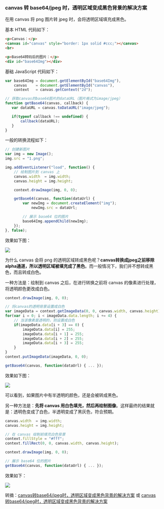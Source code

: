 ### canvas 转 base64/jpeg 时，透明区域变成黑色背景的解决方案
在用 canvas 将 png 图片转 jpeg 时，会将透明区域填充成黑色。

基本 HTML 代码如下：

```html
<p>Canvas：</p>
<canvas id="canvas" style="border: 1px solid #ccc;"></canvas>
<br>

<p>Base64转码后的图片：</p>
<div id="base64Img"></div>
```

基础 JavaScript 代码如下：

```javascript
var base64Img = document.getElementById("base64Img"),
    canvas    = document.getElementById("canvas"),
    context   = canvas.getContext("2d");

// 获取canvas的base64图片的dataURL（图片格式为image/jpeg）
function getBase64(canvas, callback) {
   var dataURL = canvas.toDataURL("image/jpeg");

   if(typeof callback !== undefined) {
       callback(dataURL);
   }
}
```

一般的转换流程如下：

```javascript
// 创建新图片
var img = new Image();
img.src = "1.png";

img.addEventListener("load", function() {
    // 绘制图片到 canvas 上
    canvas.width  = img.width;
    canvas.height = img.height;

    context.drawImage(img, 0, 0);

    getBase64(canvas, function(dataUrl) {
        var newImg = document.createElement("img");
            newImg.src = dataUrl;

        // 展示 base64 位的图片
        base64Img.appendChild(newImg);
    });
}, false);
```

效果如下图：

![](http://cnd.qiniu.lin07ux.cn/markdown/1476249945069.png)

为什么 canvas 会将 png 的透明区域转成黑色呢？**canvas转换成jpeg之前移除alpha通道，所以透明区域被填充成了黑色**。而一般情况下，我们并不想转成黑色，而且转成白色。

一种方法是：绘制到 canvas 之后，在进行转换之前将 canvas 的像素进行处理，将透明颜色更改成白色。

```javascript
context.drawImage(img, 0, 0);

// 将canvas的透明背景设置成白色
var imageData = context.getImageData(0, 0, canvas.width, canvas.height);
for(var i = 0; i < imageData.data.length; i += 4) {
    // 当该像素是透明的，则设置成白色
    if(imageData.data[i + 3] == 0) {
        imageData.data[i] = 255;
        imageData.data[i + 1] = 255;
        imageData.data[i + 2] = 255;
        imageData.data[i + 3] = 255; 
    }
}
context.putImageData(imageData, 0, 0);

getBase64(canvas, function(dataUrl) { ... });
```

效果如下图：

![](http://cnd.qiniu.lin07ux.cn/markdown/1476250274091.png)

可以看到，如果图片中有半透明的颜色，还是会被转成黑色。

另一种方法是：**先将 canvas 用白色填充，然后再绘制图像**。这样最终的结果就是：透明色变成了白色，半透明变成了黑灰色，符合预期。

```javascript
canvas.width  = img.width;
canvas.height = img.height;

// 在 canvas 绘制前填充白色背景
context.fillStyle = "#fff";
context.fillRect(0, 0, canvas.width, canvas.height);

context.drawImage(img, 0, 0);

// 展示 base64 位的图片
getBase64(canvas, function(dataUrl) { ... });
```

效果如下：

![](http://cnd.qiniu.lin07ux.cn/markdown/1476250746267.png)

转摘：[canvas转base64/jpeg时，透明区域变成黑色背景的解决方案](http://www.dengzhr.com/frontend/html/1096) 或 [canvas转base64/jpeg时，透明区域变成黑色背景的解决方案](http://www.tuicool.com/articles/iaUzUrv)


